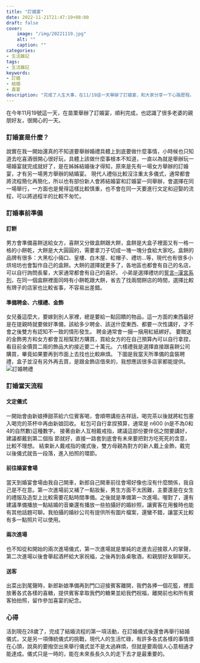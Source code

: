 ```yaml
---
title: "訂婚宴"
date: 2022-11-21T21:47:19+08:00
draft: false
cover:
    image: "/img/20221119.jpg"
    alt: ""
    caption: ""
categories: 
- 生活雜記
tags: 
- 生活雜記
keywords:
- 訂婚
- 結婚
- 喜宴
description: "完成了人生大事，在11/19這一天舉辦了訂婚宴，和大家分享一下心路歷程。"
---
```


在今年11月19號這一天，在苗栗舉辦了訂婚宴，順利完成，也認識了很多老婆的親朋好友，很開心的一天。
### 訂婚宴是什麼？
說實在我一開始還真的不知道要舉辦婚禮具體上到底要做什麼事情，小時候也只知道去吃喜酒很開心很好玩，具體上該做什麼事根本不知道，一直以為就是舉辦玩一場婚宴就完成就好了，是在姊姊結婚後才得知，原來是先有一場女方舉辦的訂婚宴，才有另一場男方舉辦的結婚宴。
現代人禮俗比較沒注重太多儀式，通常都會將流程簡化再簡化，所以也有部份新人會將結婚宴和訂婚宴一同舉辦，會選擇在同一場舉行，一方面也是覺得這樣比較慎重，也不會在同一天要進行文定和迎娶的流程，可以將過程半的比較不匆忙。
### 訂婚事前準備
#### 訂餅
男方會準備喜餅送給女方，喜餅又分做盒餅跟大餅，盒餅是大盒子裡面又有一格一格的小餅乾，大餅是大大圓圓的，需要拿刀子切成一塊一塊分食給大家吃。盒餅的品牌有很多：大黑松小倆口、皇樓、白木屋、紅帽子、禮坊…等，現代也有很多小烘培坊也會製作自己的盒餅。大餅的選擇就更多了，各地區也都會有自己的名店，可以自行詢問長輩，大家通常都會有自己的喜好。
小弟是選擇禮坊的[誓言─漢宮系列](https://www.rivon.com.tw/products_detail.php?id=3983)，在同一個盒餅裡面同時有小餅乾跟大餅，省去了找兩間餅店的時間，選擇比較有牌子的店家也比較省事，不容易出差錯。
#### 準備聘金、六樣禮、金飾
女兒養這麼大，要嫁到別人家裡，總是要給一點回饋的物品，這一方面的東西最好是在提親時就要做好準備，該給多少聘金、該送什麼東西、都要一次性講好，才不會之後雙方有認知不一致的情形發生。
聘金通常會一捆一捆用紅紙綁好。
要贈送的金飾男方和女方都會互相幫對方購買，買給女方的在自己預算內可以自行拿捏，看目前金價買二兩的飾品大約接近要二十萬元。
六樣禮我是選擇直接跟喜餅公司購買，畢竟如果要再到市面上去找也比較麻煩。
下圖是我當天所準備的盒裝聘禮，盒子並沒有另外再去買，是跟金飾店借來的，我想應該很多店家都能提供。
![訂婚聘禮](/img/goldchain.jpg)
### 訂婚當天流程
#### 文定儀式
一開始會由新娘捧甜茶給六位賓客喝，會順帶講些吉祥話，喝完茶以後就將紅包塞入喝完的茶杯中再由新娘回收。
紅包可自行拿捏預算，通常是 n600 (n是不為0和4的自然數)這種數字。
接著由新人互相戴戒指，建議這部份要伴侶之間要講好，建議都戴到第二個指 節就好，直接一路套到底會有未來要把對方吃死死的含意，比較不理想。
結束新人戴戒指的儀式後，雙方母親為對方的新人戴上金飾，戴完以後儀式就告一段落，進入拍照的環節。
#### 前往婚宴會場
當天到婚宴會場由我自己開車，新郎自己開車前往會場好像也沒有什麼關係，我自己是不在意。第一次進場前又補了一點妝髮，男生方面不太困難，主要還是在女生的禮服及造型上比較需要花點時間準備。之後就是準備第一次進場。喔對了，還有建議準備播放一點結婚的音樂還有播放一些拍攝好的婚紗照，讓賓客在用餐時也能有其他話題可聊。我拍攝的婚紗公司有提供所有圖片檔案，還蠻不錯，讓當天比較有多一點照片可以使用。
#### 兩次進場
也不知從和開始的兩次進場儀式，第一次進場就是單純的走進去迎接眾人的掌聲，第二次進場以後會舉起酒杯給大家祝福，之後再到各桌敬酒，和親朋好友聊聊天。
#### 送客
出菜出到尾聲時，新郎新娘準備再到門口迎接賓客離開，我們各捧一個花籃，裡面放著各式各樣的喜糖，提供賓客拿取我們的糖果並給我們祝福，離開前也和所有賓客拍拍照，留作參加喜宴的紀念。
### 心得
活到現在28歲了，完成了結婚流程的第一項活動，在訂婚儀式後還會再舉行結婚儀式，又是另一項傳統儀式的挑戰，現代人的生活忙碌，有許多各式各樣的事情煩在心頭，說真的要撥空出來舉行儀式並不是太過麻煩，但就是要兩個人心意相通才能達成。儀式只是一時的，能在未來長長久久的走下去才是最重要的。
